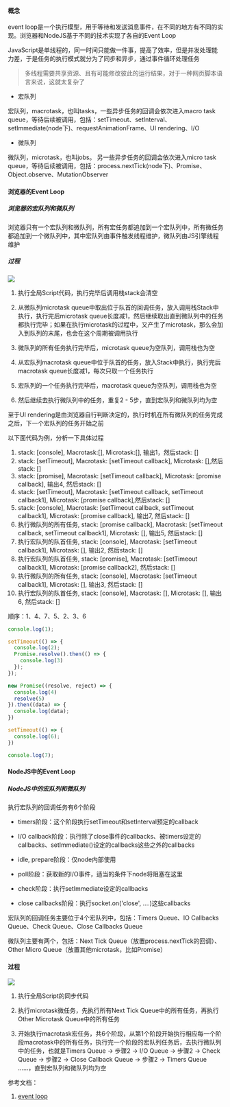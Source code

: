#### 概念

event loop是一个执行模型，用于等待和发送消息事件，在不同的地方有不同的实现。浏览器和NodeJS基于不同的技术实现了各自的Event Loop

JavaScript是单线程的，同一时间只能做一件事，提高了效率，但是并发处理能力差，于是任务的执行模式就分为了同步和异步，通过事件循环处理任务

> 多线程需要共享资源、且有可能修改彼此的运行结果，对于一种网页脚本语言来说，这就太复杂了

- 宏队列

宏队列，macrotask，也叫tasks，一些异步任务的回调会依次进入macro task queue，等待后续被调用，包括：setTimeout、setInterval、setImmediate(node下)、requestAnimationFrame、UI rendering、I/O

- 微队列

微队列，microtask，也叫jobs。 另一些异步任务的回调会依次进入micro task queue，等待后续被调用，包括：process.nextTick(node下)、Promise、Object.observe、MutationObserver

#### 浏览器的Event Loop

##### 浏览器的宏队列和微队列

浏览器只有一个宏队列和微队列，所有宏任务都追加到一个宏队列中，所有微任务都追加到一个微队列中，其中宏队列由事件触发线程维护，微队列由JS引擎线程维护

##### 过程

![](https://segmentfault.com/img/remote/1460000016278118)

1. 执行全局Script代码，执行完毕后调用栈stack会清空

2. 从微队列microtask queue中取出位于队首的回调任务，放入调用栈Stack中执行，执行完后microtask queue长度减1，然后继续取出直到微队列中的任务都执行完毕；如果在执行microtask的过程中，又产生了microtask，那么会加入到队列的末尾，也会在这个周期被调用执行

3. 微队列的所有任务执行完毕后，microtask queue为空队列，调用栈也为空

4. 从宏队列macrotask queue中位于队首的任务，放入Stack中执行，执行完后macrotask queue长度减1，每次只取一个任务执行

5. 宏队列的一个任务执行完毕后，macrotask queue为空队列，调用栈也为空

6. 然后继续去执行微队列中的任务，重复2 - 5步，直到宏队列和微队列均为空

至于UI rendering是由浏览器自行判断决定的，执行时机在所有微队列的任务完成之后，下一个宏队列的任务开始之前

以下面代码为例，分析一下具体过程

1) stack: [console], Macrotask:[], Microtask:[], 输出1，然后stack: []
2) stack: [setTimeout], Macrotask: [setTimeout callback], Microtask: [],然后stack: []
3) stack: [promise], Macrotask: [setTimeout callback], Microtask: [promise callback], 输出4, 然后stack: []
4) stack: [setTimeout], Macrotask: [setTimeout callback, setTimeout callback1], Microtask: [promise callback],然后stack: []
5) stack: [console], Macrotask: [setTimeout callback, setTimeout callback1], Microtask: [promise callback], 输出7, 然后stack: []
6) 执行微队列的所有任务, stack: [promise callback], Macrotask: [setTimeout callback, setTimeout callback1], Microtask: [], 输出5, 然后stack: []
7) 执行宏队列的队首任务, stack: [console], Macrotask: [setTimeout callback1], Microtask: [], 输出2, 然后stack: []
8) 执行宏队列的队首任务, stack: [promise], Macrotask: [setTimeout callback1], Microtask: [promise callback2], 然后stack: []
9) 执行微队列的所有任务, stack: [console], Macrotask: [setTimeout callback1], Microtask: [], 输出3, 然后stack: []
10) 执行宏队列的队首任务, stack: [console], Macrotask: [], Microtask: [], 输出6, 然后stack: []

顺序：1、4、7、5、2、3、6

```js
console.log(1);

setTimeout(() => {
  console.log(2);
  Promise.resolve().then(() => {
    console.log(3)
  });
});

new Promise((resolve, reject) => {
  console.log(4)
  resolve(5)
}).then((data) => {
  console.log(data);
})

setTimeout(() => {
  console.log(6);
})

console.log(7);
```

#### NodeJS中的Event Loop

##### NodeJS中的宏队列和微队列

执行宏队列的回调任务有6个阶段

- timers阶段：这个阶段执行setTimeout和setInterval预定的callback

- I/O callback阶段：执行除了close事件的callbacks、被timers设定的callbacks、setImmediate()设定的callbacks这些之外的callbacks

- idle, prepare阶段：仅node内部使用

- poll阶段：获取新的I/O事件，适当的条件下node将阻塞在这里

- check阶段：执行setImmediate设定的callbacks

- close callbacks阶段：执行socket.on('close', ....)这些callbacks

宏队列的回调任务主要位于4个宏队列中，包括：Timers Queue、IO Callbacks Queue、Check Queue、Close Callbacks Queue

微队列主要有两个，包括：Next Tick Queue（放置process.nextTick的回调）、Other Micro Queue（放置其他microtask，比如Promise）

#### 过程

![](https://segmentfault.com/img/remote/1460000016278121)

1. 执行全局Script的同步代码

2. 执行microtask微任务，先执行所有Next Tick Queue中的所有任务，再执行Other Microtask Queue中的所有任务

3. 开始执行macrotask宏任务，共6个阶段，从第1个阶段开始执行相应每一个阶段macrotask中的所有任务，执行完一个阶段的宏队列任务后，去执行微队列中的任务，也就是Timers Queue -> 步骤2 -> I/O Queue -> 步骤2 -> Check Queue -> 步骤2 -> Close Callback Queue -> 步骤2 -> Timers Queue ......，直到宏队列和微队列均为空

参考文档：
1. [event loop](https://segmentfault.com/a/1190000016278115)